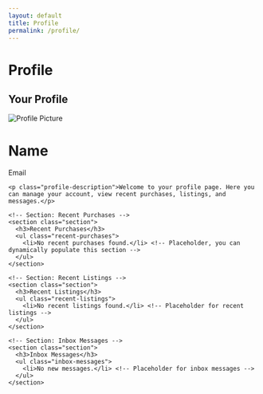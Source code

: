 ```yaml
---
layout: default
title: Profile
permalink: /profile/
---
```


# Profile

<link rel="stylesheet" href="{{ site.baseurl }}/assets/css/profile.css">

<main>
  <div class="profile-container">
    <h2>Your Profile</h2>
    <div class="profile">
      <img id="profilePicture" src="default-avatar.png" alt="Profile Picture" class="profile-picture" />
      <h1 id="profileName">Name</h1>
      <p id="profileEmail">Email</p>
    </div>

    <p class="profile-description">Welcome to your profile page. Here you can manage your account, view recent purchases, listings, and messages.</p>

    <!-- Section: Recent Purchases -->
    <section class="section">
      <h3>Recent Purchases</h3>
      <ul class="recent-purchases">
        <li>No recent purchases found.</li> <!-- Placeholder, you can dynamically populate this section -->
      </ul>
    </section>

    <!-- Section: Recent Listings -->
    <section class="section">
      <h3>Recent Listings</h3>
      <ul class="recent-listings">
        <li>No recent listings found.</li> <!-- Placeholder for recent listings -->
      </ul>
    </section>

    <!-- Section: Inbox Messages -->
    <section class="section">
      <h3>Inbox Messages</h3>
      <ul class="inbox-messages">
        <li>No new messages.</li> <!-- Placeholder for inbox messages -->
      </ul>
    </section>
  </div>
</main>

<script>
  // Existing placeholder logic for fetching recent purchases, listings, and messages
  function loadRecentItems() {
    const purchases = [
      'Item 1: Awesome Product',
      'Item 2: Cool Gadget',
      'Item 3: Amazing Accessory'
    ];

    const listings = [
      'Listing 1: Product for Sale',
      'Listing 2: Another Cool Item',
      'Listing 3: Vintage Collection'
    ];

    const messages = [
      'Message 1: You have a new offer!',
      'Message 2: Seller responded to your inquiry',
      'Message 3: You have a new comment on your listing'
    ];

    const purchaseList = document.querySelector('.recent-purchases');
    purchases.forEach(purchase => {
      const li = document.createElement('li');
      li.textContent = purchase;
      purchaseList.appendChild(li);
    });

    const listingList = document.querySelector('.recent-listings');
    listings.forEach(listing => {
      const li = document.createElement('li');
      li.textContent = listing;
      listingList.appendChild(li);
    });

    const messageList = document.querySelector('.inbox-messages');
    messages.forEach(message => {
      const li = document.createElement('li');
      li.textContent = message;
      messageList.appendChild(li);
    });
  }

  window.onload = loadRecentItems;  // Call the function to load recent items
</script>


<script>
  async function getRecentPurchases(accountNumber) {
  try {
    const response = await fetch("https://script.google.com/macros/s/AKfycbwGUhSttkDP3B8bUie3h_zHvoUHfZgohHofiL_EonGAyV6TNXhPbFmXiGD78DFXwzBKAA/exec" + accountNumber);
    const data = await response.json();

    if (data && data.length > 0) {
      displayRecentPurchases(data);
    } else {
      console.log("No recent purchases found.");
      displayMessage("No recent purchases found.", "info");
    }
  } catch (error) {
    console.error("Error fetching recent purchases:", error);
    displayMessage("Error fetching recent purchases. Please try again later.", "error");
  }
}

function displayRecentPurchases(purchases) {
  const purchaseContainer = document.getElementById("purchaseDetails");
  
  if (!purchaseContainer) return;

  // Clear existing content
  purchaseContainer.innerHTML = '';

  purchases.forEach(purchase => {
    const purchaseDiv = document.createElement("div");
    purchaseDiv.classList.add("purchase-item");

    purchaseDiv.innerHTML = `
      <h3>Order ID: ${purchase.OrderID}</h3>
      <p><strong>Account Number:</strong> ${purchase['Account Number']}</p>
      <p><strong>Billing Address:</strong> ${purchase['Billing Street']}, ${purchase['Billing City']}, ${purchase['Billing State']} ${purchase['Billing Postal']}, ${purchase['Billing Country']}</p>
      <p><strong>Shipping Address:</strong> ${purchase['Shipping Street']}, ${purchase['Shipping City']}, ${purchase['Shipping State']} ${purchase['Shipping Postal']}, ${purchase['Shipping Country']}</p>
      <p><strong>Item:</strong> ${purchase['Item Name']}</p>
      <p><strong>Quantity:</strong> ${purchase['Item Quantity']}</p>
      <p><strong>Price:</strong> ${purchase['Item Price']}</p>
      <p><strong>Total Amount:</strong> ${purchase['Total Amount']}</p>
    `;

    purchaseContainer.appendChild(purchaseDiv);
  });
}

function updateProfilePage(userInfo) {
  // Update profile page with Google account info
  document.getElementById("profileName").textContent = userInfo.name || 'Name';
  document.getElementById("profileEmail").textContent = userInfo.email || 'Email';
  document.getElementById("profilePicture").src = userInfo.picture || 'default-avatar.png';
  
  // Get recent purchases based on account number from the user's Google Sheets data
  const accountNumber = userInfo.email;  // Or any other identifier you are using
  getRecentPurchases(accountNumber);
}
</script>
